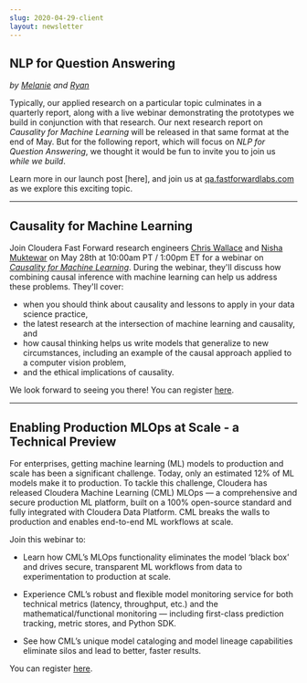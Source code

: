 ```yaml
---
slug: 2020-04-29-client
layout: newsletter
---
```


## NLP for Question Answering

*by [Melanie](https://www.linkedin.com/in/melanierbeck/) and [Ryan](https://twitter.com/MicallefEsq)*

Typically, our applied research on a particular topic culminates in a quarterly report,  along with a live webinar demonstrating the prototypes we build in conjunction with that research. Our next research report on *Causality for Machine Learning* will be released in that same format at the end of May.  But for the following report, which will focus on *NLP for Question Answering*, we thought it would be fun to invite you to join us <em>while we build</em>.

Learn more in our launch post [here], and join us at [qa.fastforwardlabs.com](qa.fastforwardlabs.com) as we explore this exciting topic.

---

## Causality for Machine Learning

Join Cloudera Fast Forward research engineers [Chris Wallace](https://twitter.com/_cjwallace) and [Nisha Muktewar](https://twitter.com/NishaMuktewar) on May 28th at 10:00am PT / 1:00pm ET for a webinar on *[Causality for Machine Learning](https://www.cloudera.com/about/events/webinars/causality-for-machine-learning.html?utm_medium=email&utm_source=newsletter-FastForwardLabs&keyplay=ODL&utm_campaign=FY21-Q2_CW_AMER_Causality_for_ML_2020-05-28&cid=7012H000001OmCQ)*. During the webinar, they'll discuss how combining causal inference with machine learning can help us address these problems. They'll cover:

* when you should think about causality and lessons to apply in  your data science practice,
* the latest research at the intersection of machine learning and causality, and
* how causal thinking helps us write models that generalize to new circumstances, including an example of the causal approach applied to a computer vision problem,
* and the ethical implications of causality.  

We look forward to seeing you there! You can register [here](https://www.cloudera.com/about/events/webinars/causality-for-machine-learning.html?utm_medium=email&utm_source=newsletter-FastForwardLabs&keyplay=ODL&utm_campaign=FY21-Q2_CW_AMER_Causality_for_ML_2020-05-28&cid=7012H000001OmCQ).

---

## Enabling Production MLOps at Scale - a Technical Preview

For enterprises, getting machine learning (ML) models to production and scale has been a significant challenge. Today, only an estimated 12% of ML models make it to production. To tackle this challenge, Cloudera has released Cloudera Machine Learning (CML) MLOps — a comprehensive and secure production ML platform, built on a 100% open-source standard and fully integrated with Cloudera Data Platform. CML breaks the walls to production and enables end-to-end ML workflows at scale.

Join this webinar to: 

* Learn how CML’s MLOps functionality eliminates the model ‘black box’ and drives secure, transparent ML workflows from data to experimentation to production at scale.

* Experience CML’s robust and flexible model monitoring service for both technical metrics (latency, throughput, etc.) and the mathematical/functional monitoring — including first-class prediction tracking, metric stores, and Python SDK.

* See how CML’s unique model cataloging and model lineage capabilities eliminate silos and lead to better, faster results.

You can register [here](https://www.cloudera.com/about/events/webinars/enabling-production-ml-at-scale.html?utm_medium=clouderan&utm_source=field&keyplay=MDL&utm_campaign=FY21-Q2_CW_AMER_ML_at_Scale_2020-05-06&cid=7012H000001OhHN).